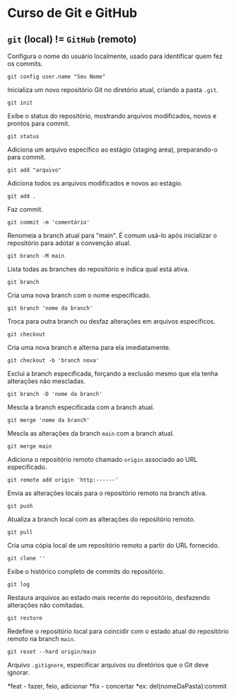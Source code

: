 # Curso de Git e GitHub

## ```git``` (local)  !=  ```GitHub``` (remoto)

Configura o nome do usuário localmente, usado para identificar quem fez os commits.
 ``` 
 git config user.name "Seu Nome"
```
 
Inicializa um novo repositório Git no diretório atual, criando a pasta `.git`.
 ``` 
 git init
```

 Exibe o status do repositório, mostrando arquivos modificados, novos e prontos para commit.
 ```
 git status
 ```                         

 Adiciona um arquivo específico ao estágio (staging area), preparando-o para commit.
 ```
 git add "arquivo"
```                    

 Adiciona todos os arquivos modificados e novos ao estágio.
 ```
 git add .
```                             

 Faz commit.
 ```
 git commit -m 'comentário'
```        
 
 Renomeia a branch atual para "main". É comum usá-lo após inicializar o repositório para adotar a convenção atual.
 ```
 git branch -M main
```                   

 Lista todas as branches do repositório e indica qual está ativa.
 ```
 git branch
```                           

 Cria uma nova branch com o nome especificado.
 ```
 git branch 'nome da branch'
```         

 Troca para outra branch ou desfaz alterações em arquivos específicos.
 ```
 git checkout
```                         

 Cria uma nova branch e alterna para ela imediatamente.
 ```
 git checkout -b 'branch nova'
```         

 Exclui a branch especificada, forçando a exclusão mesmo que ela tenha alterações não mescladas.
 ```
 git branch -D 'nome da branch'
```        

 Mescla a branch especificada com a branch atual.
 ```
 git merge 'nome da branch'
```            

 Mescla as alterações da branch `main` com a branch atual.
 ```
 git merge main
```                        

 Adiciona o repositório remoto chamado `origin` associado ao URL especificado.
 ```
 git remote add origin 'http:------'
```   

 Envia as alterações locais para o repositório remoto na branch ativa.
 ```
 git push
```                              

 Atualiza a branch local com as alterações do repositório remoto.
 ```
 git pull
```                              

 Cria uma cópia local de um repositório remoto a partir do URL fornecido.
 ```
 git clone ''
```                          

 Exibe o histórico completo de commits do repositório.
 ```
 git log
```                               

 Restaura arquivos ao estado mais recente do repositório, desfazendo alterações não comitadas.
 ```
 git restore
```                           

 Redefine o repositório local para coincidir com o estado atual do repositório remoto na branch `main`.
 ```
 git reset --hard origin/main
```   
 
 Arquivo `.gitignore`, especificar arquivos ou diretórios que o Git deve ignorar.       

 *feat - fazer, feio, adicionar
 *fix - concertar 
 *ex: del(nomeDaPasta):commit
 
